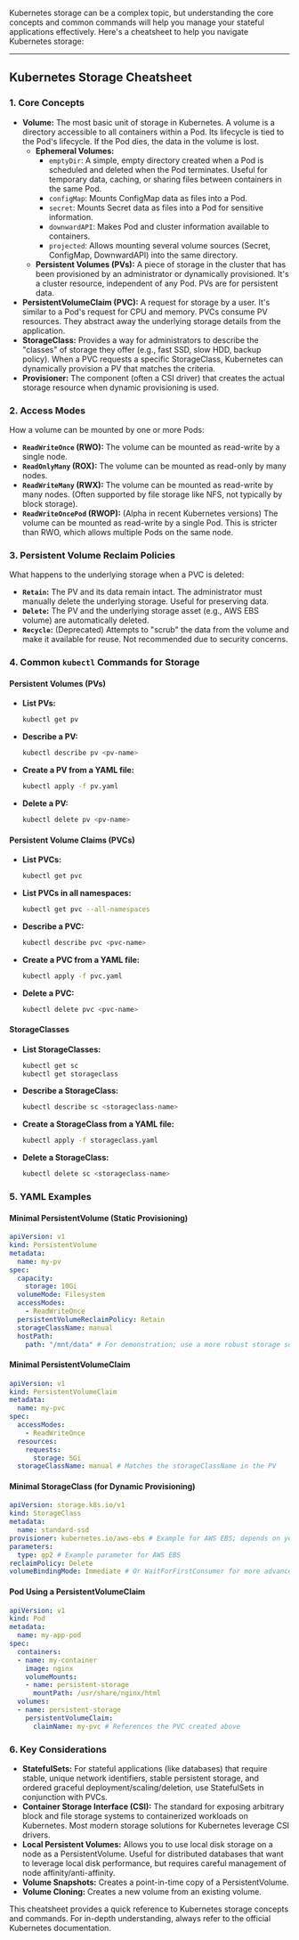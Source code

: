Kubernetes storage can be a complex topic, but understanding the core concepts and common commands will help you manage your stateful applications effectively. Here's a cheatsheet to help you navigate Kubernetes storage:

---

## Kubernetes Storage Cheatsheet

### 1. Core Concepts

* **Volume:** The most basic unit of storage in Kubernetes. A volume is a directory accessible to all containers within a Pod. Its lifecycle is tied to the Pod's lifecycle. If the Pod dies, the data in the volume is lost.
    * **Ephemeral Volumes:**
        * `emptyDir`: A simple, empty directory created when a Pod is scheduled and deleted when the Pod terminates. Useful for temporary data, caching, or sharing files between containers in the same Pod.
        * `configMap`: Mounts ConfigMap data as files into a Pod.
        * `secret`: Mounts Secret data as files into a Pod for sensitive information.
        * `downwardAPI`: Makes Pod and cluster information available to containers.
        * `projected`: Allows mounting several volume sources (Secret, ConfigMap, DownwardAPI) into the same directory.
    * **Persistent Volumes (PVs):** A piece of storage in the cluster that has been provisioned by an administrator or dynamically provisioned. It's a cluster resource, independent of any Pod. PVs are for persistent data.
* **PersistentVolumeClaim (PVC):** A request for storage by a user. It's similar to a Pod's request for CPU and memory. PVCs consume PV resources. They abstract away the underlying storage details from the application.
* **StorageClass:** Provides a way for administrators to describe the "classes" of storage they offer (e.g., fast SSD, slow HDD, backup policy). When a PVC requests a specific StorageClass, Kubernetes can dynamically provision a PV that matches the criteria.
* **Provisioner:** The component (often a CSI driver) that creates the actual storage resource when dynamic provisioning is used.

### 2. Access Modes

How a volume can be mounted by one or more Pods:

* **`ReadWriteOnce` (RWO):** The volume can be mounted as read-write by a single node.
* **`ReadOnlyMany` (ROX):** The volume can be mounted as read-only by many nodes.
* **`ReadWriteMany` (RWX):** The volume can be mounted as read-write by many nodes. (Often supported by file storage like NFS, not typically by block storage).
* **`ReadWriteOncePod` (RWOP):** (Alpha in recent Kubernetes versions) The volume can be mounted as read-write by a single Pod. This is stricter than RWO, which allows multiple Pods on the same node.

### 3. Persistent Volume Reclaim Policies

What happens to the underlying storage when a PVC is deleted:

* **`Retain`:** The PV and its data remain intact. The administrator must manually delete the underlying storage. Useful for preserving data.
* **`Delete`:** The PV and the underlying storage asset (e.g., AWS EBS volume) are automatically deleted.
* **`Recycle`:** (Deprecated) Attempts to "scrub" the data from the volume and make it available for reuse. Not recommended due to security concerns.

### 4. Common `kubectl` Commands for Storage

#### Persistent Volumes (PVs)

* **List PVs:**
    ```bash
    kubectl get pv
    ```
* **Describe a PV:**
    ```bash
    kubectl describe pv <pv-name>
    ```
* **Create a PV from a YAML file:**
    ```bash
    kubectl apply -f pv.yaml
    ```
* **Delete a PV:**
    ```bash
    kubectl delete pv <pv-name>
    ```

#### Persistent Volume Claims (PVCs)

* **List PVCs:**
    ```bash
    kubectl get pvc
    ```
* **List PVCs in all namespaces:**
    ```bash
    kubectl get pvc --all-namespaces
    ```
* **Describe a PVC:**
    ```bash
    kubectl describe pvc <pvc-name>
    ```
* **Create a PVC from a YAML file:**
    ```bash
    kubectl apply -f pvc.yaml
    ```
* **Delete a PVC:**
    ```bash
    kubectl delete pvc <pvc-name>
    ```

#### StorageClasses

* **List StorageClasses:**
    ```bash
    kubectl get sc
    kubectl get storageclass
    ```
* **Describe a StorageClass:**
    ```bash
    kubectl describe sc <storageclass-name>
    ```
* **Create a StorageClass from a YAML file:**
    ```bash
    kubectl apply -f storageclass.yaml
    ```
* **Delete a StorageClass:**
    ```bash
    kubectl delete sc <storageclass-name>
    ```

### 5. YAML Examples

#### Minimal PersistentVolume (Static Provisioning)

```yaml
apiVersion: v1
kind: PersistentVolume
metadata:
  name: my-pv
spec:
  capacity:
    storage: 10Gi
  volumeMode: Filesystem
  accessModes:
    - ReadWriteOnce
  persistentVolumeReclaimPolicy: Retain
  storageClassName: manual
  hostPath:
    path: "/mnt/data" # For demonstration; use a more robust storage solution in production
```

#### Minimal PersistentVolumeClaim

```yaml
apiVersion: v1
kind: PersistentVolumeClaim
metadata:
  name: my-pvc
spec:
  accessModes:
    - ReadWriteOnce
  resources:
    requests:
      storage: 5Gi
  storageClassName: manual # Matches the storageClassName in the PV
```

#### Minimal StorageClass (for Dynamic Provisioning)

```yaml
apiVersion: storage.k8s.io/v1
kind: StorageClass
metadata:
  name: standard-ssd
provisioner: kubernetes.io/aws-ebs # Example for AWS EBS; depends on your cloud provider/CSI driver
parameters:
  type: gp2 # Example parameter for AWS EBS
reclaimPolicy: Delete
volumeBindingMode: Immediate # Or WaitForFirstConsumer for more advanced scenarios
```

#### Pod Using a PersistentVolumeClaim

```yaml
apiVersion: v1
kind: Pod
metadata:
  name: my-app-pod
spec:
  containers:
  - name: my-container
    image: nginx
    volumeMounts:
    - name: persistent-storage
      mountPath: /usr/share/nginx/html
  volumes:
  - name: persistent-storage
    persistentVolumeClaim:
      claimName: my-pvc # References the PVC created above
```

### 6. Key Considerations

* **StatefulSets:** For stateful applications (like databases) that require stable, unique network identifiers, stable persistent storage, and ordered graceful deployment/scaling/deletion, use StatefulSets in conjunction with PVCs.
* **Container Storage Interface (CSI):** The standard for exposing arbitrary block and file storage systems to containerized workloads on Kubernetes. Most modern storage solutions for Kubernetes leverage CSI drivers.
* **Local Persistent Volumes:** Allows you to use local disk storage on a node as a PersistentVolume. Useful for distributed databases that want to leverage local disk performance, but requires careful management of node affinity/anti-affinity.
* **Volume Snapshots:** Creates a point-in-time copy of a PersistentVolume.
* **Volume Cloning:** Creates a new volume from an existing volume.

This cheatsheet provides a quick reference to Kubernetes storage concepts and commands. For in-depth understanding, always refer to the official Kubernetes documentation.